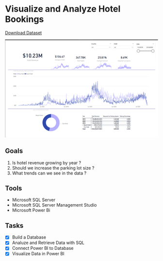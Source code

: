 # Visualize and Analyze Hotel Bookings

[Download Dataset](https://absentdata.com/wp-content/uploads/2021/05/hotel_revenue_historical_full-2.xlsx)

![Screenshot of Power BI](screenshots/Hotel_Bookings.png)

## Goals

1. Is hotel revenue growing by year ?
2. Should we increase the parking lot size ?
3. What trends can we see in the data ?

## Tools

- Microsoft SQL Server
- Microsoft SQL Server Management Studio
- Microsoft Power Bi

## Tasks

- [X] Build a Database
- [X] Analuze and Retrieve Data with SQL
- [X] Connect Power BI to Database
- [X] Visualize Data in Power BI
